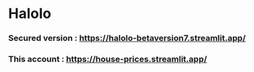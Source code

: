 # Halolo

### Secured version : https://halolo-betaversion7.streamlit.app/

### This account : https://house-prices.streamlit.app/
